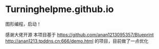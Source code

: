 # Turninghelpme.github.io
图形编程，启动！

感谢大佬开源
本项目基于
https://github.com/anan1213095357/Blueprint
http://anan1213.tpddns.cn:666/demo.html
的项目，目前做了一点优化
